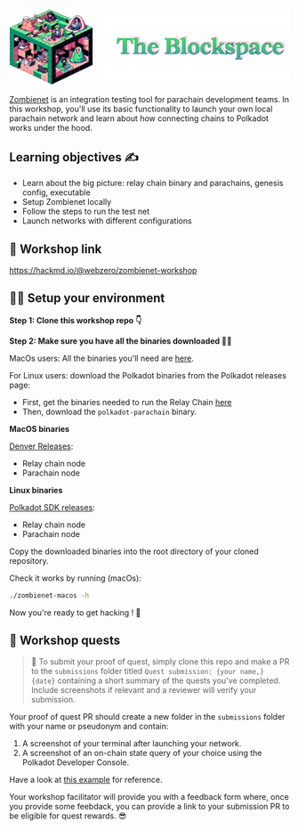 ![](./assets/blockspace-logo.png)

[​Zombienet](https://github.com/paritytech/zombienet) is an integration testing tool for parachain development teams. In this workshop, you'll use its basic functionality to launch your own local parachain network and learn about how connecting chains to Polkadot works under the hood.

## Learning objectives ✍️

- Learn about the big picture: relay chain binary and parachains, genesis config, executable
- Setup Zombienet locally
- Follow the steps to run the test net
- Launch networks with different configurations

## 📃 Workshop link

https://hackmd.io/@webzero/zombienet-workshop

## 🧑‍💻 Setup your environment

**Step 1: Clone this workshop repo 👇**

**Step 2: Make sure you have all the binaries downloaded 🧟‍♀️**

MacOs users: All the binaries you'll need are [here](https://github.com/JoinWebZero/local-polkadot-testnet/releases/tag/polkadot-v1.0.0).

For Linux users: download the Polkadot binaries from the Polkadot releases page:
* First, get the binaries needed to run the Relay Chain [here](https://github.com/paritytech/polkadot-sdk/releases/tag/polkadot-v1.1.0)
* Then, download the `polkadot-parachain` binary.

 **MacOS binaries** 

[Denver Releases](https://github.com/JoinWebZero/local-polkadot-testnet/releases/tag/polkadot-v1.0.0):
- Relay chain node
- Parachain node

**Linux binaries**

[Polkadot SDK releases](https://github.com/paritytech/polkadot-sdk/releases/tag/polkadot-v1.1.0):
- Relay chain node
- Parachain node


Copy the downloaded binaries into the root directory of your cloned repository.

Check it works by running (macOs):

```bash
./zombienet-macos -h
```

Now you're ready to get hacking ! 🚀

## 🎒 Workshop quests

> 🔎 To submit your proof of quest, simply clone this repo and make a PR to the `submissions` folder titled `Quest submission: {your name,} {date}` containing a short summary of the quests you've completed. Include screenshots if relevant and a reviewer will verify your submission.

Your proof of quest PR should create a new folder in the `submissions` folder with your name or pseudonym and contain:
1. A screenshot of your terminal after launching your network.
2. A screenshot of an on-chain state query of your choice using the Polkadot Developer Console.

Have a look at [this example](https://github.com/JoinWebZero/zombienet-workshop/pull/1) for reference.

Your workshop facilitator will provide you with a feedback form where, once you provide some feebdack, you can provide a link to your submission PR to be eligible for quest rewards. 😎
